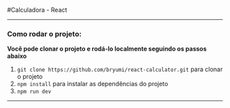 #Calculadora - React
<hr>

### Como rodar o projeto:

**Você pode clonar o projeto e rodá-lo localmente seguindo os passos abaixo**

1. `git clone https://github.com/bryumi/react-calculator.git` para clonar o projeto
2. `npm install` para instalar as dependências do projeto
3. `npm run dev`

<hr>

[](../../../../Videos/Captures/Vite%20+%20React%20-%20Google%20Chrome%202022-10-21%2018-51-20.mp4)
